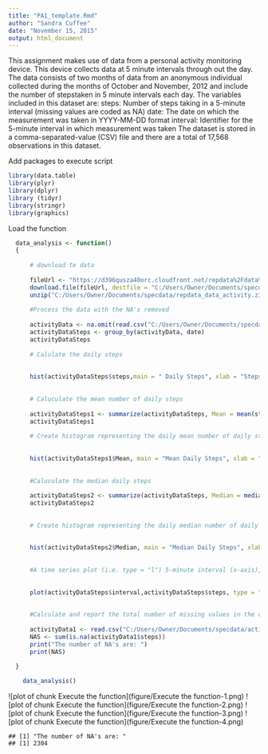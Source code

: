 ```yaml
---
title: "PA1_template.Rmd"
author: "Sandra Cuffee"
date: "November 15, 2015"
output: html_document
---
```


 This assignment makes use of data from a personal activity monitoring device.
 This device collects data at 5 minute intervals through out the day.
 The data consists of two months of data from an anonymous individual collected during the
 months of October and November, 2012 and include the number of stepstaken in 5 minute
 intervals each day.
 The variables included in this dataset are:
 steps: Number of steps taking in a 5-minute interval (missing values are coded as NA)
 date: The date on which the measurement was taken in YYYY-MM-DD format
 interval: Identifier for the 5-minute interval in which measurement was taken
 The dataset is stored in a comma-separated-value (CSV) file and
 there are a total of 17,568 observations in this dataset.


Add packages to execute script


```r
library(data.table)
library(plyr)
library(dplyr)
library (tidyr)
library(stringr)
library(graphics)
```

 Load the function
 

```r
  data_analysis <- function()
  {
  
      # download te data
    
      fileUrl <- "https://d396qusza40orc.cloudfront.net/repdata%2Fdata%2Factivity.zip"
      download.file(fileUrl, destfile = "C:/Users/Owner/Documents/specdata/repdata_data_activity.zip", method = "libcurl")
      unzip("C:/Users/Owner/Documents/specdata/repdata_data_activity.zip")
      
      #Process the data with the NA's removed
     
      activityData <- na.omit(read.csv("C:/Users/Owner/Documents/specdata/activity.csv"))  
      activityDataSteps <- group_by(activityData, date)
      activityDataSteps 
      
      # Calulate the daily steps
      
      
      hist(activityDataSteps$steps,main = " Daily Steps", xlab = "Steps", col ="red")
      
      
      # Caluculate the mean number of daily steps
      
      activityDataSteps1 <- summarize(activityDataSteps, Mean = mean(steps))
      activityDataSteps1        
  
      # Create histogram representing the daily mean number of daily steps
      
      
      hist(activityDataSteps1$Mean, main = "Mean Daily Steps", xlab = "Steps", col ="red") 
      
      
      #Caluculate the median daily steps
      
      activityDataSteps2 <- summarize(activityDataSteps, Median = median(steps))
      activityDataSteps2        
      
      
      # Create histogram representing the daily median number of daily steps
      
      
      hist(activityDataSteps2$Median, main = "Median Daily Steps", xlab = "Steps", col ="red")
      
      
      #A time series plot (i.e. type = "l") 5-minute interval (x-axis), average number of steps taken, averaged across all days (y-axis)
     
      
      plot(activityDataSteps$interval,activityDataSteps$steps, type = "l", main = "Daily Steps by Intervals", xlab = "Intervals", ylab = "Number of Steps")
      
      
      #Calculate and report the total number of missing values in the dataset
      
      activityData1 <- read.csv("C:/Users/Owner/Documents/specdata/activity.csv")
      NAS <- sum(is.na(activityData1$steps))
      print("The number of NA's are: ")
      print(NAS)
      
  }    
```



```r
    data_analysis()
```

![plot of chunk Execute the function](figure/Execute the function-1.png) ![plot of chunk Execute the function](figure/Execute the function-2.png) ![plot of chunk Execute the function](figure/Execute the function-3.png) ![plot of chunk Execute the function](figure/Execute the function-4.png) 

```
## [1] "The number of NA's are: "
## [1] 2304
```
  
